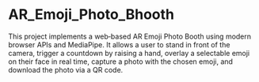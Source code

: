 # AR_Emoji_Photo_Bhooth
This project implements a web‑based AR Emoji Photo Booth using modern browser APIs and MediaPipe. It allows a user to stand in front of the camera, trigger a countdown by raising a hand, overlay a selectable emoji on their face in real time, capture a photo with the chosen emoji, and download the photo via a QR code.
